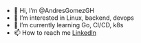 - 👋 Hi, I’m @AndresGomezGH
- 👀 I’m interested in Linux, backend, devops
- 🌱 I’m currently learning Go, CI/CD, k8s
- 📫 How to reach me [LinkedIn](https://linkedin.com/in/andres-gomez-arriagada)
